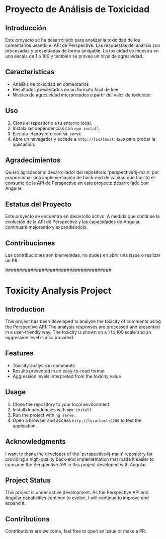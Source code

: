 # Proyecto de Análisis de Toxicidad

## Introducción

Este proyecto se ha desarrollado para analizar la toxicidad de los comentarios usando el API de Perspective. Las respuestas del análisis son procesadas y presentadas de forma amigable. La toxicidad se muestra en una escala de 1 a 100 y también se provee un nivel de agresividad.

## Características

- Análisis de toxicidad en comentarios
- Resultados presentados en un formato fácil de leer
- Niveles de agresividad interpretados a partir del valor de toxicidad

## Uso

1. Clona el repositorio a tu entorno local.
2. Instala las dependencias con `npm install`.
3. Ejecuta el proyecto con `ng serve`.
4. Abre un navegador y accede a `http://localhost:4200` para probar la aplicación.

## Agradecimientos

Quiero agradecer al desarrollador del repositorio 'perspective4j-main' por proporcionar una 
implementación de back-end de calidad que facilitó el consumo de la API de Perspective en este 
proyecto desarrollado con Angular.

## Estatus del Proyecto

Este proyecto se encuentra en desarrollo activo. A medida que continúe la evolución de la API de 
Perspective y las capacidades de Angular, continuaré mejorando y expandiéndolo.

## Contribuciones

Las contribuciones son bienvenidas, no dudes en abrir una issue o realizar un PR.

######################################

# Toxicity Analysis Project

## Introduction

This project has been developed to analyze the toxicity of comments using the Perspective API. The analysis responses are processed and presented in a user-friendly way. The toxicity is shown on a 1 to 100 scale and an aggression level is also provided.

## Features

- Toxicity analysis in comments
- Results presented in an easy-to-read format
- Aggression levels interpreted from the toxicity value

## Usage

1. Clone the repository to your local environment.
2. Install dependencies with `npm install`.
3. Run the project with `ng serve`.
4. Open a browser and access `http://localhost:4200` to test the application.

## Acknowledgments

I want to thank the developer of the 'perspective4j-main' repository for providing a high-quality back-end implementation that made it easier to consume the Perspective API in this project developed with Angular.

## Project Status

This project is under active development. As the Perspective API and Angular capabilities continue to evolve, I will continue to improve and expand it.

## Contributions

Contributions are welcome, feel free to open an issue or make a PR.